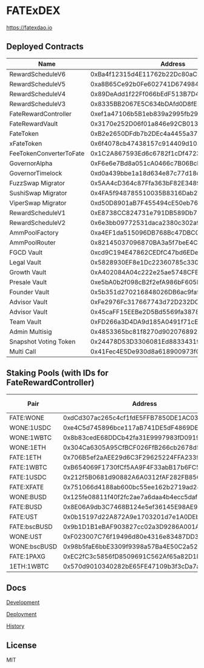 # FATExDEX

https://fatexdao.io

## Deployed Contracts

| Name                      | Address                                       | Explorer                                                                          |
|---------------------------|-----------------------------------------------|-----------------------------------------------------------------------------------|
| RewardScheduleV6          | 0xBa4f12315d4E11762b22Dc80aCFED160737E310e    | https://explorer.harmony.one/address/0xBa4f12315d4E11762b22Dc80aCFED160737E310e   |
| RewardScheduleV5          | 0xa8B65Ce92b0Fe602741D674984B3fDE147e4F8a0    | https://explorer.harmony.one/address/0xa8B65Ce92b0Fe602741D674984B3fDE147e4F8a0   |
| RewardScheduleV4          | 0x89DeAdd1f22Ff066bEdF513B7D4BAbeB0619058C    | https://explorer.harmony.one/address/0x89DeAdd1f22Ff066bEdF513B7D4BAbeB0619058C   |
| RewardScheduleV3          | 0x8335BB2067E5C634bDAfd0D8fE29F610124fE05a    | https://explorer.harmony.one/address/0x8335BB2067E5C634bDAfd0D8fE29F610124fE05a   |
| FateRewardController      | 0xef1a47106b5B1eb839a2995fb29Fa5a7Ff37Be27    | https://explorer.harmony.one/address/0xef1a47106b5B1eb839a2995fb29Fa5a7Ff37Be27   |
| FateRewardVault           | 0x3170e252D06f01a846e92CB0139Cdb16c69E867d    | https://explorer.harmony.one/address/0x3170e252D06f01a846e92CB0139Cdb16c69E867d   |
| FateToken                 | 0xB2e2650DFdb7b2DEc4a4455a375ffBfD926cE5FC    | https://explorer.harmony.one/address/0xB2e2650DFdb7b2DEc4a4455a375ffBfD926cE5FC   |
| xFateToken                | 0x6f4078cb47438157c914409d10358a0Cf4b06AB7    | https://explorer.harmony.one/address/0x6f4078cb47438157c914409d10358a0Cf4b06AB7   |
| FeeTokenConverterToFate   | 0x1C2A867593Ed6c6782f1cDf47237fF3EE66bDbE1    | https://explorer.harmony.one/address/0x1C2A867593Ed6c6782f1cDf47237fF3EE66bDbE1   |
| GovernorAlpha             | 0xF6e6e7Bd8a051cA0466c7B06Bcb789A789E1f1bc    | https://explorer.harmony.one/address/0xF6e6e7Bd8a051cA0466c7B06Bcb789A789E1f1bc   |
| GovernorTimelock          | 0xd0a439bbe1a18d634e87c77d18c3e93953e44d22    | https://explorer.harmony.one/address/0xd0a439bbe1a18d634e87c77d18c3e93953e44d22   |
| FuzzSwap Migrator         | 0x5AA4cD364c87Ffa363bF82E3489f72E39E024abC    | https://explorer.harmony.one/address/0x5AA4cD364c87Ffa363bF82E3489f72E39E024abC   |
| SushiSwap Migrator        | 0x4FA5f948785510035B8316Dab2FA67e31ce278F7    | https://explorer.harmony.one/address/0x4FA5f948785510035B8316Dab2FA67e31ce278F7   |
| ViperSwap Migrator        | 0xd50D8901aB7F455494cE50eb7665DFB263B0a962    | https://explorer.harmony.one/address/0xd50D8901aB7F455494cE50eb7665DFB263B0a962   |
| RewardScheduleV1          | 0xE8738CC824731e791DB589Db79dA77703e64212e    | https://explorer.harmony.one/address/0xE8738CC824731e791DB589Db79dA77703e64212e   |
| RewardScheduleV2          | 0x6e3bb09772531daca2380c302a97b9220bf65baf    | https://explorer.harmony.one/address/0x6e3bb09772531daca2380c302a97b9220bf65baf   |
| AmmPoolFactory            | 0xa4EF1da515096DB768Bc47DBC080888795643442    | https://explorer.harmony.one/address/0xa4EF1da515096DB768Bc47DBC080888795643442   |
| AmmPoolRouter             | 0x82145037096870BA3a5f7beE4C3602BD36e27Bff    | https://explorer.harmony.one/address/0x82145037096870BA3a5f7beE4C3602BD36e27Bff   |
| FGCD Vault                | 0xcd9C194E47862CEDfC47bd6EDe9ba92EAb3d8B44    | https://explorer.harmony.one/address/0xcd9C194E47862CEDfC47bd6EDe9ba92EAb3d8B44   |
| Legal Vault               | 0x5828930EF8e1Dc22360785c330aBe62BDa4B67E6    | https://explorer.harmony.one/address/0x5828930EF8e1Dc22360785c330aBe62BDa4B67E6   |
| Growth Vault              | 0xA402084A04c222e25ae5748CFB12C76445a2a709    | https://explorer.harmony.one/address/0xA402084A04c222e25ae5748CFB12C76445a2a709   |
| Presale Vault             | 0xe5bA0b2f098cB2f2efA986bF605Bd6DBc8acD7D6    | https://explorer.harmony.one/address/0xe5bA0b2f098cB2f2efA986bF605Bd6DBc8acD7D6   |
| Founder Vault             | 0x5b351d270216848026DB6ac9fafBf4d422d5Ca43    | https://explorer.harmony.one/address/0x5b351d270216848026DB6ac9fafBf4d422d5Ca43   |
| Advisor Vault             | 0xFe2976Fc317667743d72D232DCEdd4E250170f1B    | https://explorer.harmony.one/address/0xFe2976Fc317667743d72D232DCEdd4E250170f1B   |
| Advisor Vault             | 0x45caFF15EEBe2D5Bd5569fa3878953d29376bb34    | https://explorer.harmony.one/address/0x45caFF15EEBe2D5Bd5569fa3878953d29376bb34   |
| Team Vault                | 0xFD266a3D4DA9d185A0491f71cE61C5a22014d874    | https://explorer.harmony.one/address/0xFD266a3D4DA9d185A0491f71cE61C5a22014d874   |
| Admin Multisig            | 0x4853365bc81f8270d902076892e13f27c27e7266    | https://explorer.harmony.one/address/0x4853365bc81f8270d902076892e13f27c27e7266   |
| Snapshot Voting Token     | 0x24478D53D3306081Ed88334319C9d0AfddC279bB    | https://explorer.harmony.one/address/0x24478D53D3306081Ed88334319C9d0AfddC279bB   |
| Multi Call                | 0x41Fec4E5De930d8a618900973f0A678114C27361    | https://explorer.harmony.one/address/0x41Fec4E5De930d8a618900973f0A678114C27361   |

## Staking Pools (with IDs for FateRewardController)

| Pair              | Address                                       | Pool ID   |
|-------------------|-----------------------------------------------|-----------|
| FATE:WONE         | 0xdCd307ac265c4cf1fdE5FFB7850DE1AC03c15303    | 0         |
| WONE:1USDC        | 0xe4C5d745896bce117aB741DE5dF4869DE8bbF32F    | 1         |
| WONE:1WBTC        | 0x8b83cedE68DDCb42fa31E9997983fD0919ce81cD    | 2         |
| WONE:1ETH         | 0x304Ca6305A95CfBCF026FfB266cb2678d55709c8    | 3         |
| FATE:1ETH         | 0x706B5ef2aAEE29d6C3F29625224FFA233963d4C6    | 5         |
| FATE:1WBTC        | 0xB654069F1730fCf5AA9F4F33abB17b6FC5A54Ac2    | 6         |
| FATE:1USDC        | 0x212f5B0681d90882A6A0312fAF282FB856bA077a    | 7         |
| FATE:XFATE        | 0x751066d4188ab600bc55ee162b2719ad24b46674    | 8         |
| WONE:BUSD         | 0x125fe08811f40f2fc2ae7a6daa4b4ecc5dafb88d    | 9         |
| FATE:BUSD         | 0x8E06A9db3C7468B124e5ef36145E98AE947ED45B    | 10        |
| FATE:UST          | 0x0b15197d22A872A9e1703201d7e1A0DEbf656CB7    | 11        |
| FATE:bscBUSD      | 0x9b1D1B1eBAF903827cc02a3D9286A001Ad127CBf    | 12        |
| WONE:UST          | 0xF023007C76f19496d80e4316e83487DD3fB5D388    | 13        |
| WONE:bscBUSD      | 0x98b5faE6bbE3309f9398a57Ba4E50C2a52ED7F93    | 14        |
| FATE:1PAXG        | 0xEC2fC3c5856fD8509691C562Af65a82D1EFaB704    | 15        |
| 1ETH:1WBTC        | 0x570d9010340282bE65FE47109b3f3cDa7a0549e4    | 16        |

## Docs

[Development](docs/DEVELOPMENT.md)

[Deployment](docs/DEPLOYMENT.md)

[History](docs/HISTORY.md)

## License

MIT
